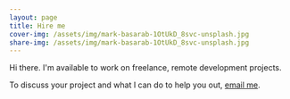 ```yaml
---
layout: page
title: Hire me
cover-img: /assets/img/mark-basarab-1OtUkD_8svc-unsplash.jpg
share-img: /assets/img/mark-basarab-1OtUkD_8svc-unsplash.jpg
---
```


Hi there. I'm available to work on freelance, remote development projects. 

To discuss your project and what I can do to help you out, <a href="mailto:me@bradarvin.com">email me</a>.
